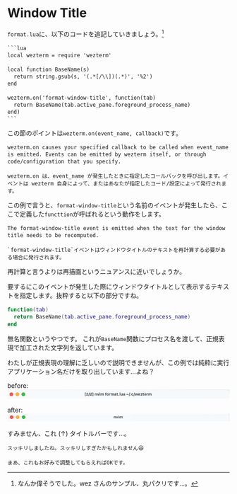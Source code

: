 # Window Title
`format.lua`に、以下のコードを追記していきましょう。[^a]

~~~admonish example title="format.lua"
```lua
local wezterm = require 'wezterm'

local function BaseName(s)
  return string.gsub(s, '(.*[/\\])(.*)', '%2')
end

wezterm.on('format-window-title', function(tab)
  return BaseName(tab.active_pane.foreground_process_name)
end)
```
~~~

この節のポイントは`wezterm.on(event_name, callback)`です。

```admonish info title="[on - Wez's Terminal Emulator](https://wezfurlong.org/wezterm/config/lua/wezterm/on.html)"
wezterm.on causes your specified callback to be called when event_name is emitted. Events can be emitted by wezterm itself, or through code/configuration that you specify.

wezterm.on は、event_name が発生したときに指定したコールバックを呼び出します。イベントは wezterm 自身によって、またはあなたが指定したコード/設定によって発行されます。
```

この例で言うと、`format-window-title`という名前のイベントが発生したら、ここで定義した`functtion`が呼ばれるという動作をします。

```admonish info title="[format-window-title - Wez's Terminal Emulator](https://wezfurlong.org/wezterm/config/lua/window-events/format-window-title.html)"
The format-window-title event is emitted when the text for the window title needs to be recomputed.

`format-window-title`イベントはウィンドウタイトルのテキストを再計算する必要がある場合に発行されます。
```

再計算と言うよりは再描画というニュアンスに近いでしょうか。

要するにこのイベントが発生した際にウィンドウタイトルとして表示するテキストを指定します。抜粋すると以下の部分ですね。

```lua
function(tab)
  return BaseName(tab.active_pane.foreground_process_name)
end
```

無名関数というやつです。
これが`BaseName`関数にプロセス名を渡して、正規表現で加工された文字列を返しています。

わたしが正規表現の理解に乏しいので説明できませんが、この例では純粋に実行アプリケーション名だけを取り出しています...よね？

before:
![window-title-before](img/window-title-before.png)

after:
![window-title-after](img/window-title-after.png)

すみません、これ (↑) タイトルバーです...。 

```admonish success
スッキリしましたね。スッキリしすぎたかもしれません😆

まあ、これもお好みで調整してもらえればOKです。
```

[^a]:なんか偉そうでした。wez さんのサンプル、丸パクリです...。
